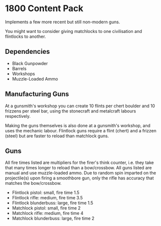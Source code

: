 # 1800 Content Pack

Implements a few more recent but still non-modern guns.

You might want to consider giving matchlocks to one civilisation and flintlocks to another.

## Dependencies

- Black Gunpowder
- Barrels
- Workshops
- Muzzle-Loaded Ammo

## Manufacturing Guns

At a gunsmith's workshop you can create 10 flints per chert boulder and 10 frizzens per steel bar, using the stonecraft and metalcraft labours respectively.

Making the guns themselves is also done at a gunsmith's workshop, and uses the mechanic labour.
Flintlock guns require a flint (chert) and a frizzen (steel) but are faster to reload than matchlock guns.

## Guns

All fire times listed are multipliers for the firer's think counter, i.e. they take that many times longer to reload than a bow/crossbow.
All guns listed are manual and use muzzle-loaded ammo.
Due to random spin imparted on the projectile(s) upon firing a smoothbore gun, only the rifle has accuracy that matches the bow/crossbow.

- Flintlock pistol: small, fire time 1.5
- Flintlock rifle: medium, fire time 3.5
- Flintlock blunderbuss: large, fire time 1.5
- Matchlock pistol: small, fire time 2
- Matchlock rifle: medium, fire time 4
- Matchlock blunderbuss: large, fire time 2
